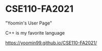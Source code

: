 # CSE110-FA2021
"Yoomin's User Page"    

C++ is my favorite language     

https://yoomin99.github.io/CSE110-FA2021/   